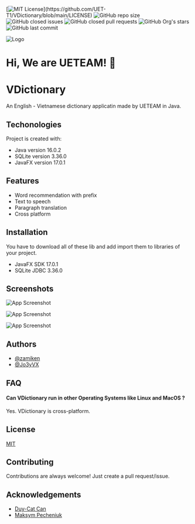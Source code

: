 
[![MIT License](https://img.shields.io/apm/l/atomic-design-ui.svg?)](https://github.com/UET-T1/VDictionary/blob/main/LICENSE)
![GitHub repo size](https://img.shields.io/github/repo-size/UET-T1/VDictionary)
![GitHub closed issues](https://img.shields.io/github/issues-closed/UET-T1/VDictionary)
![GitHub closed pull requests](https://img.shields.io/github/issues-pr-closed/UET-T1/VDictionary)
![GitHub Org's stars](https://img.shields.io/github/stars/UET-T1?style=social)
![GitHub last commit](https://img.shields.io/github/last-commit/UET-T1/VDictionary)

  
![Logo](https://gcdn.pbrd.co/images/VjDTwNPl27Ub.png)

    
# Hi, We are UETEAM! 👋

  
# VDictionary

An English - Vietnamese dictionary applicatin made by UETEAM in Java.



## Techonologies

Project is created with:

- Java version 16.0.2
- SQLite version 3.36.0
- JavaFX version 17.0.1

  
## Features

- Word recommendation with prefix
- Text to speech
- Paragraph translation
- Cross platform

  
## Installation

You have to download all of these lib and add import them to libraries of your project.

- JavaFX SDK 17.0.1
- SQLite JDBC 3.36.0



    
## Screenshots

![App Screenshot](https://gcdn.pbrd.co/images/9DSpU6OCZxBm.png)

![App Screenshot](https://gcdn.pbrd.co/images/LfxkPLRfNZsE.png)

![App Screenshot](https://gcdn.pbrd.co/images/Mt5PP8Xib8OI.png)

  
## Authors

- [@zamiken](https://www.github.com/zamiken)
- [@Jo3yVX](https://www.github.com/Jo3yVX)

  
## FAQ

#### Can VDictionary run in other Operating Systems like Linux and MacOS ?

Yes. VDictionary is cross-platform.

  
## License

[MIT](https://choosealicense.com/licenses/mit/)

  
## Contributing

Contributions are always welcome! Just create a pull request/issue. 


  
## Acknowledgements

 - [Duy-Cat Can](https://github.com/catcd)
 - [Maksym Pecheniuk](https://stackoverflow.com/users/7179509/maksym-pecheniuk)
 